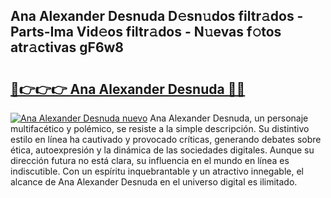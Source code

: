 ## Ana Alexander Desnuda D𝚎sn𝚞dos filtr𝚊dos - Parts-Ima Vid𝚎os filtr𝚊dos - N𝚞evas f𝚘tos atr𝚊ctivas gF6w8

# <h2><a href="http://mb5dym.tromn.icu/?c=Ana+Alexander+Desnuda">🔗👉👉👉 Ana Alexander Desnuda 🔗🔗</a></h2>

[![Ana Alexander Desnuda nuevo](https://i.imgur.com/pEAQMta.gif)](http://mb5dym.tromn.icu/?c=Ana+Alexander+Desnuda)
Ana Alexander Desnuda, un personaje multifacético y polémico, se resiste a la simple descripción. Su distintivo estilo en línea ha cautivado y provocado críticas, generando debates sobre ética, autoexpresión y la dinámica de las sociedades digitales. Aunque su dirección futura no está clara, su influencia en el mundo en línea es indiscutible. Con un espíritu inquebrantable y un atractivo innegable, el alcance de Ana Alexander Desnuda en el universo digital es ilimitado.
